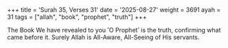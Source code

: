+++
title = 'Surah 35, Verses 31'
date = '2025-08-27'
weight = 3691
ayah = 31
tags = ["allah", "book", "prophet", "truth"]
+++

The Book We have revealed to you ˹O Prophet˺ is the truth, confirming what came before it. Surely Allah is All-Aware, All-Seeing of His servants.